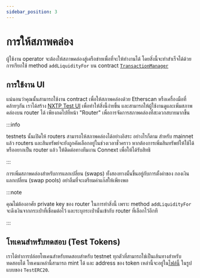 ```yaml
---
sidebar_position: 3
---
```


# การให้สภาพคล่อง

ผู้ใช้งาน operator จะต้องให้สภาพคล่องสู่เครือข่ายเพื่อที่จะให้ทำงานได้ โดยสิ่งนี้จะทำสำเร็จได้ด้วยการเรียกใช้ method `addLiquidityFor` บน contract [`TransactionManager`](https://github.com/connext/nxtp/blob/main/packages/contracts/contracts/TransactionManager.sol)

## การใช้งาน UI

แน่นอนว่าคุณนั้นสามารถใช้งาน contract เพื่อให้สภาพคล่องด้วย Etherscan หรือเครื่องมือที่คล้ายๆกัน เราได้สร้าง [NXTP Test UI](https://nxtp.connext.network) เพื่อทำให้สิ่งนี้ง่ายขึ้น และสามารถให้ผู้ใช้งานดูและเพิ่มสภาพคล่องบน router ได้ เพียงกดไปที่หน้า "Router" เพื่อการจัดการสภาพคล่องที่สะดวกสบายมากขึ้น

:::info

testnets นั้นเปิดให้ routers สามารถให้สภาพคล่องได้อย่างอิสระ อย่างไรก็ตาม สำหรับ mainnet แล้ว routers และสินทรัพย์จะยังถูกคัดเลือกอยู่ในช่วงเวลาชั่วคราว หากต้องการเพิ่มสินทรัพย์ให้ใช้ได้หรืออยากเป็น router แล้ว ให้ติดต่อทางทีมงาน Connext เพื่อให้ได้รับสิทธิ

:::

การเพิ่มสภาพคล่องสำหรับการแลกเปลี่ยน (swaps) ทั้งสองทางนั้นขึ้นอยู่กับการตั้งค่าของ กองเงินแลกเปลี่ยน (swap pools) อย่าลืมที่จะเตรียมค่าแก๊สให้เพียงพอ

:::note

คุณไม่ต้องอาศัย private key ของ router ในการทำสิ่งนี้ เพราะ method `addLiquidityFor` จะดึงเงินจากกระเป๋าที่เชื่อมต่อไว้ และระบุกระเป๋านั้นเข้ากับ router ที่เลือกไว้อีกที

:::

## โทเคนสำหรับทดสอบ (Test Tokens)

เราได้ทำการปล่อยโทเคนสำหรับทดสอบสำหรับ testnet ทุกตัวที่สามารถใช่เป็นเส้นทางสำหรับทดสอบได้ โทเคนเหล่านี้สามารถ mint ได้ และ address ของ token เหล่านี้จะอยู่ใน[ไฟล์นี้](https://github.com/connext/nxtp/blob/11d995b6bb96ff1fb20bb23be0811f3d0486fa4d/packages/contracts/deployments.json) ในรูปแบบของ `TestERC20`.